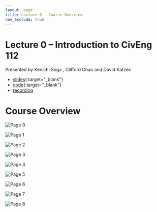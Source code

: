 ```yaml
---
layout: page
title: Lecture 0 – Course Overview
nav_exclude: true
---
```


# Lecture 0 – Introduction to CivEng 112

Presented by Kenichi Soga , Clifford Chan and David Katzev

- [slides](){:target="_blank"}
- [code](){:target="_blank"}
- [recording](https://bcourses.berkeley.edu/courses/1525605/pages/lecture-1-course-overview)

# Course Overview
![Page 0]( /CivEng112/assets/slides/08-24_Lecture_1.pdf-page0.png)

![Page 1]( /CivEng112/assets/slides/08-24_Lecture_1.pdf-page1.png )

![Page 2]( /CivEng112/assets/slides/08-24_Lecture_1.pdf-page2.png )

![Page 3]( /CivEng112/assets/slides/08-24_Lecture_1.pdf-page3.png )

![Page 4]( /CivEng112/assets/slides/08-24_Lecture_1.pdf-page4.png )

![Page 5]( /CivEng112/assets/slides/08-24_Lecture_1.pdf-page5.png )

![Page 6]( /CivEng112/assets/slides/08-24_Lecture_1.pdf-page6.png )

![Page 7]( /CivEng112/assets/slides/08-24_Lecture_1.pdf-page7.png )

![Page 8]( /CivEng112/assets/slides/08-24_Lecture_1.pdf-page8.png )